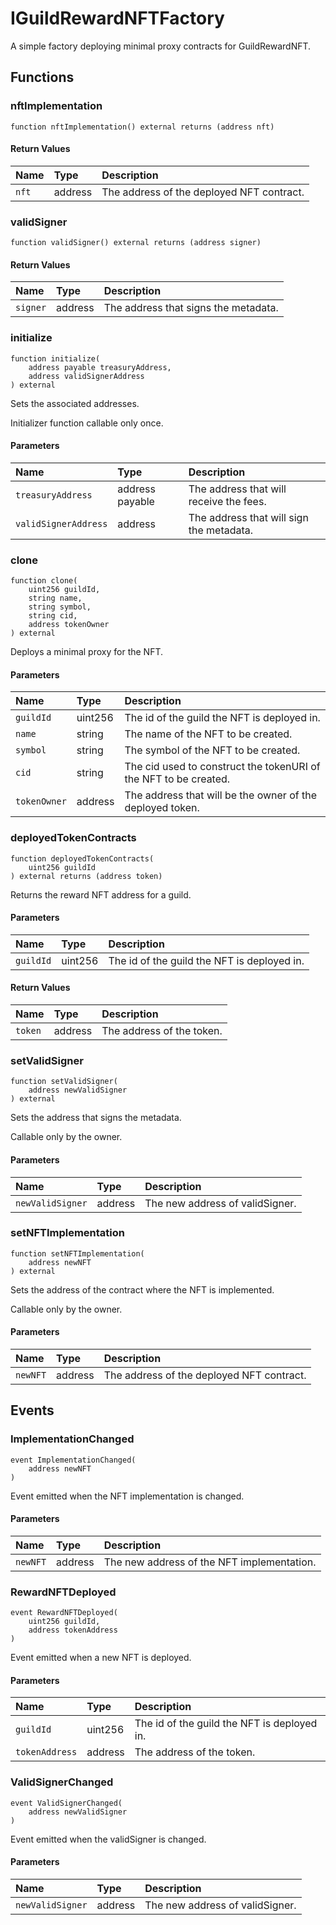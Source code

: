 # IGuildRewardNFTFactory

A simple factory deploying minimal proxy contracts for GuildRewardNFT.

## Functions

### nftImplementation

```solidity
function nftImplementation() external returns (address nft)
```

#### Return Values

| Name | Type | Description |
| :--- | :--- | :---------- |
| `nft` | address | The address of the deployed NFT contract. |
### validSigner

```solidity
function validSigner() external returns (address signer)
```

#### Return Values

| Name | Type | Description |
| :--- | :--- | :---------- |
| `signer` | address | The address that signs the metadata. |
### initialize

```solidity
function initialize(
    address payable treasuryAddress,
    address validSignerAddress
) external
```

Sets the associated addresses.

Initializer function callable only once.

#### Parameters

| Name | Type | Description |
| :--- | :--- | :---------- |
| `treasuryAddress` | address payable | The address that will receive the fees. |
| `validSignerAddress` | address | The address that will sign the metadata. |

### clone

```solidity
function clone(
    uint256 guildId,
    string name,
    string symbol,
    string cid,
    address tokenOwner
) external
```

Deploys a minimal proxy for the NFT.

#### Parameters

| Name | Type | Description |
| :--- | :--- | :---------- |
| `guildId` | uint256 | The id of the guild the NFT is deployed in. |
| `name` | string | The name of the NFT to be created. |
| `symbol` | string | The symbol of the NFT to be created. |
| `cid` | string | The cid used to construct the tokenURI of the NFT to be created. |
| `tokenOwner` | address | The address that will be the owner of the deployed token. |

### deployedTokenContracts

```solidity
function deployedTokenContracts(
    uint256 guildId
) external returns (address token)
```

Returns the reward NFT address for a guild.

#### Parameters

| Name | Type | Description |
| :--- | :--- | :---------- |
| `guildId` | uint256 | The id of the guild the NFT is deployed in. |

#### Return Values

| Name | Type | Description |
| :--- | :--- | :---------- |
| `token` | address | The address of the token. |
### setValidSigner

```solidity
function setValidSigner(
    address newValidSigner
) external
```

Sets the address that signs the metadata.

Callable only by the owner.

#### Parameters

| Name | Type | Description |
| :--- | :--- | :---------- |
| `newValidSigner` | address | The new address of validSigner. |

### setNFTImplementation

```solidity
function setNFTImplementation(
    address newNFT
) external
```

Sets the address of the contract where the NFT is implemented.

Callable only by the owner.

#### Parameters

| Name | Type | Description |
| :--- | :--- | :---------- |
| `newNFT` | address | The address of the deployed NFT contract. |

## Events

### ImplementationChanged

```solidity
event ImplementationChanged(
    address newNFT
)
```

Event emitted when the NFT implementation is changed.

#### Parameters

| Name | Type | Description |
| :--- | :--- | :---------- |
| `newNFT` | address | The new address of the NFT implementation. |
### RewardNFTDeployed

```solidity
event RewardNFTDeployed(
    uint256 guildId,
    address tokenAddress
)
```

Event emitted when a new NFT is deployed.

#### Parameters

| Name | Type | Description |
| :--- | :--- | :---------- |
| `guildId` | uint256 | The id of the guild the NFT is deployed in. |
| `tokenAddress` | address | The address of the token. |
### ValidSignerChanged

```solidity
event ValidSignerChanged(
    address newValidSigner
)
```

Event emitted when the validSigner is changed.

#### Parameters

| Name | Type | Description |
| :--- | :--- | :---------- |
| `newValidSigner` | address | The new address of validSigner. |

